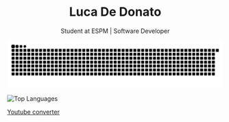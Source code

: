 <h1 align="center">Luca De Donato</h1>
<p align="center">
  Student at ESPM | Software Developer
</p>

<p align="center">
  <img src="https://github.com/lucaddonato/lucaddonato/blob/output/github-contribution-grid-snake.svg" alt="snake gif" />
</p>

<img src="https://github-readme-stats.vercel.app/api/top-langs/?username=lucaddonato&layout=compact&hide_title=true&bg_color=00000000&langs_count=10" alt="Top Languages" />

[Youtube converter](https://github.com/lucaddonato/Youtube-converter)
